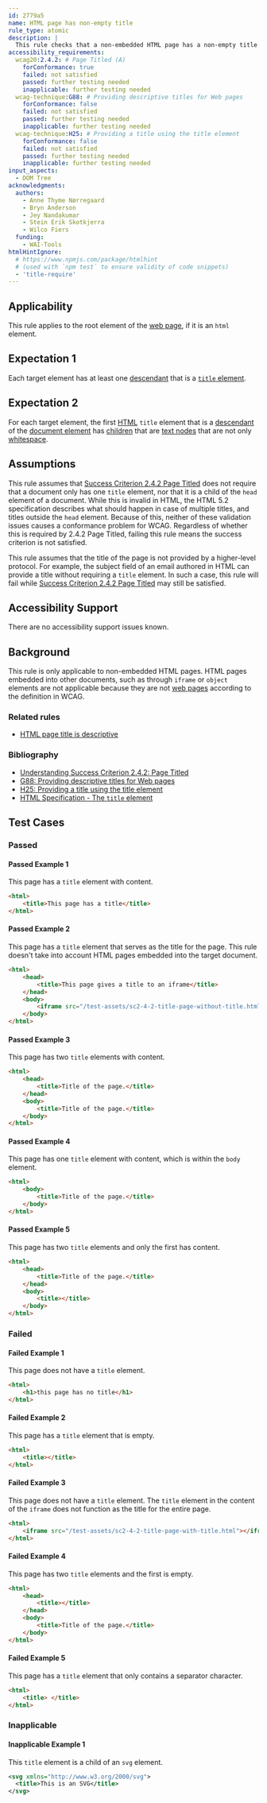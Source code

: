 ```yaml
---
id: 2779a5
name: HTML page has non-empty title
rule_type: atomic
description: |
  This rule checks that a non-embedded HTML page has a non-empty title.
accessibility_requirements:
  wcag20:2.4.2: # Page Titled (A)
    forConformance: true
    failed: not satisfied
    passed: further testing needed
    inapplicable: further testing needed
  wcag-technique:G88: # Providing descriptive titles for Web pages
    forConformance: false
    failed: not satisfied
    passed: further testing needed
    inapplicable: further testing needed
  wcag-technique:H25: # Providing a title using the title element
    forConformance: false
    failed: not satisfied
    passed: further testing needed
    inapplicable: further testing needed
input_aspects:
  - DOM Tree
acknowledgments:
  authors:
    - Anne Thyme Nørregaard
    - Bryn Anderson
    - Jey Nandakumar
    - Stein Erik Skotkjerra
    - Wilco Fiers
  funding:
    - WAI-Tools
htmlHintIgnore:
  # https://www.npmjs.com/package/htmlhint
  # (used with `npm test` to ensure validity of code snippets)
  - 'title-require'
---
```


## Applicability

This rule applies to the root element of the [web page][], if it is an `html` element.

## Expectation 1

Each target element has at least one [descendant](https://dom.spec.whatwg.org/#concept-tree-descendant) that is a [`title` element](https://html.spec.whatwg.org/multipage/semantics.html#htmltitleelement).

## Expectation 2

For each target element, the first [HTML][] `title` element that is a [descendant](https://dom.spec.whatwg.org/#concept-tree-descendant) of the [document element](https://dom.spec.whatwg.org/#document-element) has [children](https://dom.spec.whatwg.org/#concept-tree-child) that are [text nodes](https://dom.spec.whatwg.org/#text) that are not only [whitespace](#whitespace).

## Assumptions

This rule assumes that [Success Criterion 2.4.2 Page Titled](https://www.w3.org/TR/WCAG22/#page-titled) does not require that a document only has one `title` element, nor that it is a child of the `head` element of a document. While this is invalid in HTML, the HTML 5.2 specification describes what should happen in case of multiple titles, and titles outside the `head` element. Because of this, neither of these validation issues causes a conformance problem for WCAG. Regardless of whether this is required by 2.4.2 Page Titled, failing this rule means the success criterion is not satisfied.

This rule assumes that the title of the page is not provided by a higher-level protocol. For example, the subject field of an email authored in HTML can provide a title without requiring a `title` element. In such a case, this rule will fail while [Success Criterion 2.4.2 Page Titled](https://www.w3.org/TR/WCAG22/#page-titled) may still be satisfied.

## Accessibility Support

There are no accessibility support issues known.

## Background

This rule is only applicable to non-embedded HTML pages. HTML pages embedded into other documents, such as through `iframe` or `object` elements are not applicable because they are not [web pages](https://www.w3.org/TR/WCAG22/#dfn-web-page-s) according to the definition in WCAG.

### Related rules

- [HTML page title is descriptive](https://www.w3.org/WAI/standards-guidelines/act/rules/c4a8a4/)

### Bibliography

- [Understanding Success Criterion 2.4.2: Page Titled](https://www.w3.org/WAI/WCAG22/Understanding/page-titled)
- [G88: Providing descriptive titles for Web pages](https://www.w3.org/WAI/WCAG22/Techniques/general/G88)
- [H25: Providing a title using the title element](https://www.w3.org/WAI/WCAG22/Techniques/html/H25)
- [HTML Specification - The `title` element](https://html.spec.whatwg.org/#the-title-element)

## Test Cases

### Passed

#### Passed Example 1

This page has a `title` element with content.

```html
<html>
	<title>This page has a title</title>
</html>
```

#### Passed Example 2

This page has a `title` element that serves as the title for the page. This rule doesn't take into account HTML pages embedded into the target document.

```html
<html>
	<head>
		<title>This page gives a title to an iframe</title>
	</head>
	<body>
		<iframe src="/test-assets/sc2-4-2-title-page-without-title.html"></iframe>
	</body>
</html>
```

#### Passed Example 3

This page has two `title` elements with content.

```html
<html>
	<head>
		<title>Title of the page.</title>
	</head>
	<body>
		<title>Title of the page.</title>
	</body>
</html>
```

#### Passed Example 4

This page has one `title` element with content, which is within the `body` element.

```html
<html>
	<body>
		<title>Title of the page.</title>
	</body>
</html>
```

#### Passed Example 5

This page has two `title` elements and only the first has content.

```html
<html>
	<head>
		<title>Title of the page.</title>
	</head>
	<body>
		<title></title>
	</body>
</html>
```

### Failed

#### Failed Example 1

This page does not have a `title` element.

```html
<html>
	<h1>this page has no title</h1>
</html>
```

#### Failed Example 2

This page has a `title` element that is empty.

```html
<html>
	<title></title>
</html>
```

#### Failed Example 3

This page does not have a `title` element. The `title` element in the content of the `iframe` does not function as the title for the entire page.

```html
<html>
	<iframe src="/test-assets/sc2-4-2-title-page-with-title.html"></iframe>
</html>
```

#### Failed Example 4

This page has two `title` elements and the first is empty.

```html
<html>
	<head>
		<title></title>
	</head>
	<body>
		<title>Title of the page.</title>
	</body>
</html>
```

#### Failed Example 5

This page has a `title` element that only contains a separator character.

```html
<html>
	<title> </title>
</html>
```

### Inapplicable

#### Inapplicable Example 1

This `title` element is a child of an `svg` element.

```svg
<svg xmlns="http://www.w3.org/2000/svg">
  <title>This is an SVG</title>
</svg>
```

[html]: #namespaced-element
[web page]: #web-page-html 'Definition of HTML web page'
